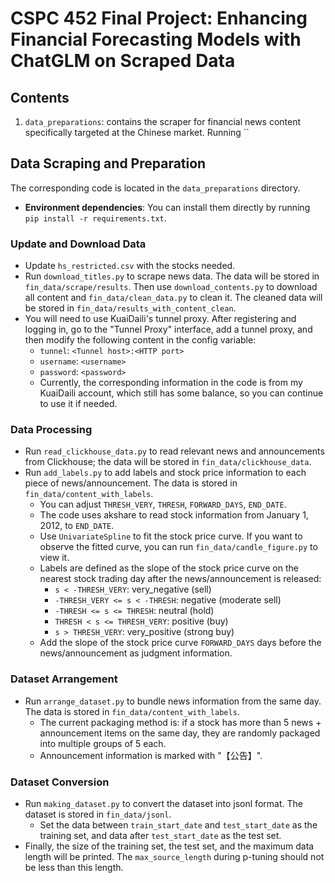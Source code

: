 # CSPC 452 Final Project: Enhancing Financial Forecasting Models with ChatGLM on Scraped Data

## Contents
1. `data_preparations`: contains the scraper for financial news content specifically targeted at the Chinese market. Running  ``


## Data Scraping and Preparation
The corresponding code is located in the `data_preparations` directory.
- **Environment dependencies**: You can install them directly by running `pip install -r requirements.txt`.

### Update and Download Data
- Update `hs_restricted.csv` with the stocks needed.
- Run `download_titles.py` to scrape news data. The data will be stored in `fin_data/scrape/results`. Then use `download_contents.py` to download all content and `fin_data/clean_data.py` to clean it. The cleaned data will be stored in `fin_data/results_with_content_clean`.
- You will need to use KuaiDaili's tunnel proxy. After registering and logging in, go to the "Tunnel Proxy" interface, add a tunnel proxy, and then modify the following content in the config variable:
  - `tunnel`: `<Tunnel host>:<HTTP port>`
  - `username`: `<username>`
  - `password`: `<password>`
  - Currently, the corresponding information in the code is from my KuaiDaili account, which still has some balance, so you can continue to use it if needed.

### Data Processing
- Run `read_clickhouse_data.py` to read relevant news and announcements from Clickhouse; the data will be stored in `fin_data/clickhouse_data`.
- Run `add_labels.py` to add labels and stock price information to each piece of news/announcement. The data is stored in `fin_data/content_with_labels`.
  - You can adjust `THRESH_VERY`, `THRESH`, `FORWARD_DAYS`, `END_DATE`.
  - The code uses akshare to read stock information from January 1, 2012, to `END_DATE`.
  - Use `UnivariateSpline` to fit the stock price curve. If you want to observe the fitted curve, you can run `fin_data/candle_figure.py` to view it.
  - Labels are defined as the slope of the stock price curve on the nearest stock trading day after the news/announcement is released:
    - `s < -THRESH_VERY`: very_negative (sell)
    - `-THRESH_VERY <= s < -THRESH`: negative (moderate sell)
    - `-THRESH <= s <= THRESH`: neutral (hold)
    - `THRESH < s <= THRESH_VERY`: positive (buy)
    - `s > THRESH_VERY`: very_positive (strong buy)
  - Add the slope of the stock price curve `FORWARD_DAYS` days before the news/announcement as judgment information.

### Dataset Arrangement
- Run `arrange_dataset.py` to bundle news information from the same day. The data is stored in `fin_data/content_with_labels`.
  - The current packaging method is: if a stock has more than 5 news + announcement items on the same day, they are randomly packaged into multiple groups of 5 each.
  - Announcement information is marked with "【公告】".

### Dataset Conversion
- Run `making_dataset.py` to convert the dataset into jsonl format. The dataset is stored in `fin_data/jsonl`.
  - Set the data between `train_start_date` and `test_start_date` as the training set, and data after `test_start_date` as the test set.
- Finally, the size of the training set, the test set, and the maximum data length will be printed. The `max_source_length` during p-tuning should not be less than this length.
